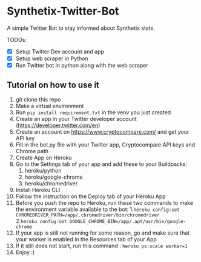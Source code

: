 # Synthetix-Twitter-Bot
A simple Twitter Bot to stay informed about Synthetix stats.

TODOs:
- [X] Setup Twitter Dev account and app
- [X] Setup web scraper in Python
- [X] Run Twitter bot in python along with the web scraper

## Tutorial on how to use it
1. git clone this repo
2. Make a virtual environment
3. Run `pip install requirement.txt` in the venv you just created
4. Create an app in your Twitter developer account (https://developer.twitter.com/en)
5. Create an account on https://www.cryptocompare.com/ and get your API key
6. Fill in the bot.py file with your Twitter app, Cryptocompare API keys and Chrome path
7. Create App on Heroku
8. Go to the Settings tab of your app and add these to your Buildpacks:
    1. heroku/python
    2. heroku/google-chrome
    3. heroku/chromedriver
9. Install Heroku CLI
10. Follow the instruction on the Deploy tab of your Heroku App
11. Before you push the repo to Heroku, run these two commands to make the environment
    variable available to the bot:
    1.`heroku config:set CHROMEDRIVER_PATH=/app/.chromedriver/bin/chromedriver`\
    2.`heroku config:set GOOGLE_CHROME_BIN=/app/.apt/usr/bin/google-chrome`
12. If your app is still not running for some reason, go and make sure that
    your worker is enabled in the Resources tab of your App
13. If it still does not start, run this command : `heroku ps:scale worker=1`
14. Enjoy :)
